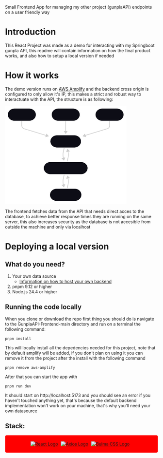 Small Frontend App for managing my other project (gunplaAPI) endpoints on a user friendly way 

# Introduction
This React Project was made as a demo for interacting with my Springboot gunpla API, this readme will contain information on how the final product works, and also how to setup a local version if needed

# How it works

The demo version runs on [AWS Amplify](https://aws.amazon.com/amplify) and the backend cross origin is configured to only allow it's IP, this makes a strict and robust way to interactuate with the API, the structure is as following:

<img src="Server-Client-Model.svg" alt="Server Client Model Diagram" width="400" height="320"/>

The frontend fetches data from the API that needs direct acces to the database, to achieve better response times they are running on the same server, this also increases security as the database is not accesible from outside the machine and only via localhost

# Deploying a local version
## What do you need?
1. Your own data source
   - [Information on how to host your own backend](https://github.com/Aless00san/Gunpla-API)
2. pnpm 9.12 or higher
3. Node.js 24.4 or higher

## Running the code locally
When you clone or download the repo first thing you should do is navigate to the GunplaAPI-Frontend-main directory and run on a terminal the following command: 
```
pnpm install
```
This will locally install all the depedencies needed for this project, note that by default amplify will be added, if you don't plan on using it you can remove it from the project after the install with the following command
```
pnpm remove aws-amplify
```
After that you can start the app with
```
pnpm run dev
```
It should start on http://localhost:5173 and you should see an error if you haven't touched anything yet, that's because the default backend implementation won't work on your machine, that's why you'll need your own datasource

## Stack:

<div style="background-color:#ff0000; padding:20px; border-radius:5px; display: flex; align-items: center; justify-content: center;">
  <a href="https://react.dev/" target="_blank" style="margin-right: 10px;">
    <img src="https://www.vectorlogo.zone/logos/reactjs/reactjs-icon.svg" alt="React Logo" width="50" height="50">
  </a>
  <a href="https://axios-http.com/" target="_blank" style="margin-right: 10px;">
    <img src="https://www.vectorlogo.zone/logos/axios/axios-icon.svg" alt="Axios Logo" width="50" height="50">
  </a>
  <a href="https://bulma.io/" target="_blank" style="margin-right: 10px;">
    <img src="https://bulma.io/assets/brand/Bulma%20Icon.svg" alt="Bulma CSS Logo" width="50" height="50">
  </a>
</div>


